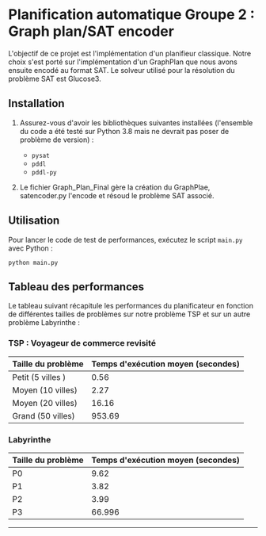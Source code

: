 # Planification automatique Groupe 2 : Graph plan/SAT encoder

L'objectif de ce projet est l'implémentation d'un planifieur classique. Notre choix s'est porté sur l'implémentation d'un GraphPlan que nous avons ensuite encodé au format SAT. Le solveur utilisé pour la résolution du problème SAT est Glucose3.


## Installation

1. Assurez-vous d'avoir les bibliothèques suivantes installées (l'ensemble du code a été testé sur Python 3.8 mais ne devrait pas poser de problème de version) :
   - `pysat`
   - `pddl`
   - `pddl-py`

2. Le fichier Graph_Plan_Final gère la création du GraphPlae, satencoder.py l'encode et résoud le problème SAT associé.

## Utilisation

Pour lancer le code de test de performances, exécutez le script `main.py` avec Python :
```
python main.py
```

## Tableau des performances

Le tableau suivant récapitule les performances du planificateur en fonction de différentes tailles de problèmes sur notre problème TSP et sur un autre problème Labyrinthe :

### TSP : Voyageur de commerce revisité

| Taille du problème | Temps d'exécution moyen (secondes) |
|--------------------|------------------------------------|
| Petit (5 villes )  | 0.56                               |
| Moyen (10 villes)  | 2.27                               |
| Moyen (20 villes)  | 16.16                              |
| Grand  (50 villes) | 953.69                             |

### Labyrinthe 

| Taille du problème | Temps d'exécution moyen (secondes) |
|--------------------|------------------------------------|
| P0                 | 9.62                               |
| P1                 | 3.82                               |
| P2                 | 3.99                               |
| P3                 | 66.996                             |




---

